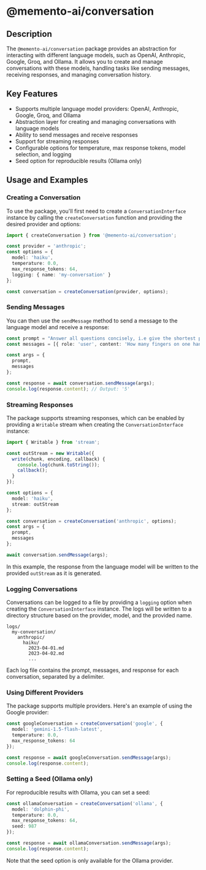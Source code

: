 # @memento-ai/conversation
## Description
The `@memento-ai/conversation` package provides an abstraction for interacting with different language models, such as OpenAI, Anthropic, Google, Groq, and Ollama. It allows you to create and manage conversations with these models, handling tasks like sending messages, receiving responses, and managing conversation history.

## Key Features
- Supports multiple language model providers: OpenAI, Anthropic, Google, Groq, and Ollama
- Abstraction layer for creating and managing conversations with language models
- Ability to send messages and receive responses
- Support for streaming responses
- Configurable options for temperature, max response tokens, model selection, and logging
- Seed option for reproducible results (Ollama only)

## Usage and Examples
### Creating a Conversation
To use the package, you'll first need to create a `ConversationInterface` instance by calling the `createConversation` function and providing the desired provider and options:

```typescript
import { createConversation } from '@memento-ai/conversation';

const provider = 'anthropic';
const options = {
  model: 'haiku',
  temperature: 0.0,
  max_response_tokens: 64,
  logging: { name: 'my-conversation' }
};

const conversation = createConversation(provider, options);
```

### Sending Messages
You can then use the `sendMessage` method to send a message to the language model and receive a response:

```typescript
const prompt = "Answer all questions concisely, i.e give the shortest possible answer.";
const messages = [{ role: 'user', content: 'How many fingers on one hand?' }];

const args = {
  prompt,
  messages
};

const response = await conversation.sendMessage(args);
console.log(response.content); // Output: '5'
```

### Streaming Responses
The package supports streaming responses, which can be enabled by providing a `Writable` stream when creating the `ConversationInterface` instance:

```typescript
import { Writable } from 'stream';

const outStream = new Writable({
  write(chunk, encoding, callback) {
    console.log(chunk.toString());
    callback();
  }
});

const options = {
  model: 'haiku',
  stream: outStream
};

const conversation = createConversation('anthropic', options);
const args = {
  prompt,
  messages
};

await conversation.sendMessage(args);
```
In this example, the response from the language model will be written to the provided `outStream` as it is generated.

### Logging Conversations
Conversations can be logged to a file by providing a `logging` option when creating the `ConversationInterface` instance. The logs will be written to a directory structure based on the provider, model, and the provided name.

```
logs/
  my-conversation/
    anthropic/
      haiku/
        2023-04-01.md
        2023-04-02.md
        ...
```
Each log file contains the prompt, messages, and response for each conversation, separated by a delimiter.

### Using Different Providers
The package supports multiple providers. Here's an example of using the Google provider:

```typescript
const googleConversation = createConversation('google', {
  model: 'gemini-1.5-flash-latest',
  temperature: 0.0,
  max_response_tokens: 64
});

const response = await googleConversation.sendMessage(args);
console.log(response.content);
```

### Setting a Seed (Ollama only)
For reproducible results with Ollama, you can set a seed:

```typescript
const ollamaConversation = createConversation('ollama', {
  model: 'dolphin-phi',
  temperature: 0.0,
  max_response_tokens: 64,
  seed: 987
});

const response = await ollamaConversation.sendMessage(args);
console.log(response.content);
```

Note that the seed option is only available for the Ollama provider.
